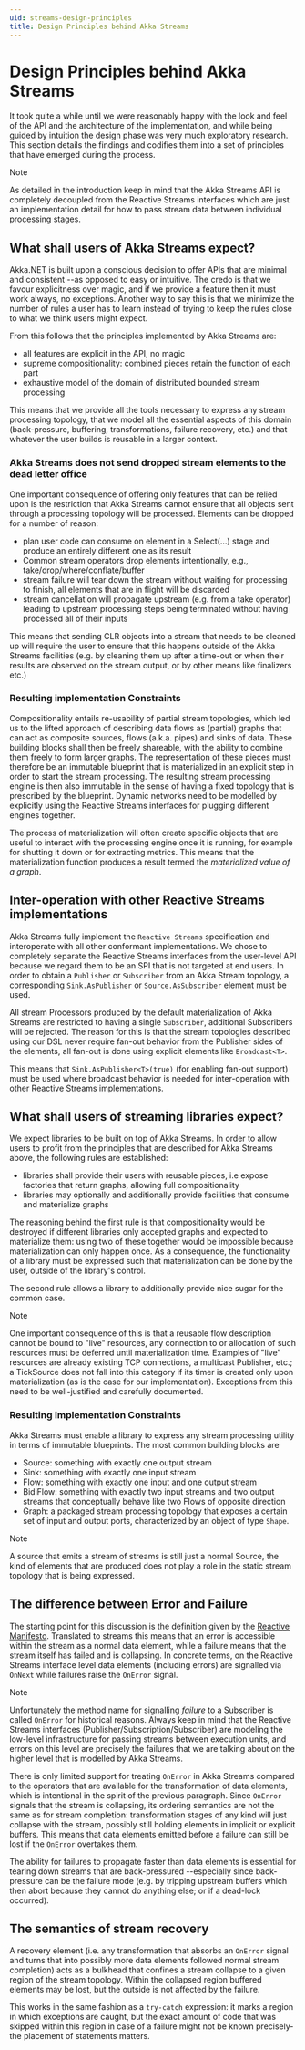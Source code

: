 ```yaml
---
uid: streams-design-principles
title: Design Principles behind Akka Streams
---
```


# Design Principles behind Akka Streams

It took quite a while until we were reasonably happy with the look and feel of the API and the architecture of the implementation, and while being guided by intuition the design phase was very much exploratory research. This section details the findings and codifies them into a set of principles that have emerged during the process.

> [!NOTE]
> As detailed in the introduction keep in mind that the Akka Streams API is completely decoupled from the Reactive Streams interfaces which are just an implementation detail for how to pass stream data between individual processing stages.

## What shall users of Akka Streams expect?

Akka.NET is built upon a conscious decision to offer APIs that are minimal and consistent --as opposed to easy or intuitive. The credo is that we favour explicitness over magic, and if we provide a feature then it must work always, no exceptions. Another way to say this is that we minimize the number of rules a user has to learn instead of trying to keep the rules close to what we think users might expect.

From this follows that the principles implemented by Akka Streams are:

- all features are explicit in the API, no magic
- supreme compositionality: combined pieces retain the function of each part
- exhaustive model of the domain of distributed bounded stream processing

This means that we provide all the tools necessary to express any stream processing topology, that we model all the essential aspects of this domain (back-pressure, buffering, transformations, failure recovery, etc.) and that whatever the user builds is reusable in a larger context.

### Akka Streams does not send dropped stream elements to the dead letter office

One important consequence of offering only features that can be relied upon is the restriction that Akka Streams cannot ensure that all objects sent through a processing topology will be processed. Elements can be dropped for a number of reason:

- plan user code can consume on element in a Select(...) stage and produce an entirely different one as its result
- Common stream operators drop elements intentionally, e.g., take/drop/where/conflate/buffer
- stream failure will tear down the stream without waiting for processing to finish, all elements that are in flight will be discarded
- stream cancellation will propagate upstream (e.g. from a take operator) leading to upstream processing steps being terminated without having processed all of their inputs

This means that sending CLR objects into a stream that needs to be cleaned up will require the user to ensure that this happens outside of the Akka Streams facilities (e.g. by cleaning them up after a time-out or when their results are observed on the stream output, or by other means like finalizers etc.)

### Resulting implementation Constraints

Compositionality entails re-usability of partial stream topologies, which led us to the lifted approach of describing data flows as (partial) graphs that can act as composite sources, flows (a.k.a. pipes) and sinks of data. These building blocks shall then be freely shareable, with the ability to combine them freely to form larger graphs. The representation of these pieces must therefore be an immutable blueprint that is materialized in an explicit step in order to start the stream processing. The resulting stream processing engine is then also immutable in the sense of having a fixed topology that is prescribed by the blueprint. Dynamic networks need to be modelled by explicitly using the Reactive Streams interfaces for plugging different engines together.

The process of materialization will often create specific objects that are useful to interact with the processing engine once it is running, for example for shutting it down or for extracting metrics. This means that the materialization function produces a result termed the *materialized value of a graph*.

## Inter-operation with other Reactive Streams implementations

Akka Streams fully implement the `Reactive Streams` specification and interoperate with all other conformant implementations. We chose to completely separate the Reactive Streams interfaces from the user-level API because we regard them to be an SPI that is not targeted at end users. In order to obtain a `Publisher` or `Subscriber` from an Akka Stream topology, a corresponding `Sink.AsPublisher` or `Source.AsSubscriber` element must be used.

All stream Processors produced by the default materialization of Akka Streams are restricted to having a single `Subscriber`, additional Subscribers will be rejected. The reason for this is that the stream topologies described using our DSL never require fan-out behavior from the Publisher sides of the elements, all fan-out is done using explicit elements like `Broadcast<T>`.

This means that `Sink.AsPublisher<T>(true)` (for enabling fan-out support) must be used where broadcast behavior is needed for inter-operation with other Reactive Streams implementations.

## What shall users of streaming libraries expect?

We expect libraries to be built on top of Akka Streams. In order to allow users to profit from the principles that are described for Akka Streams above, the following rules are established:

- libraries shall provide their users with reusable pieces, i.e expose factories that return graphs, allowing full compositionality
- libraries may optionally and additionally provide facilities that consume and materialize graphs

The reasoning behind the first rule is that compositionality would be destroyed if different libraries only accepted graphs and expected to materialize them: using two of these together would be impossible because materialization can only happen once. As a consequence, the functionality of a library must be expressed such that materialization can be done by the user, outside of the library's control.

The second rule allows a library to additionally provide nice sugar for the common case.

> [!NOTE]
> One important consequence of this is that a reusable flow description cannot be bound to "live" resources, any connection to or allocation of such resources must be deferred until materialization time. Examples of "live" resources are already existing TCP connections, a multicast Publisher, etc.; a TickSource does not fall into this category if its timer is created only upon materialization (as is the case for our implementation).
> Exceptions from this need to be well-justified and carefully documented.

### Resulting Implementation Constraints

Akka Streams must enable a library to express any stream processing utility in terms of immutable blueprints. The most common building blocks are

- Source: something with exactly one output stream
- Sink: something with exactly one input stream
- Flow: something with exactly one input and one output stream
- BidiFlow: something with exactly two input streams and two output streams that conceptually behave like two Flows of opposite direction
- Graph: a packaged stream processing topology that exposes a certain set of input and output ports, characterized by an object of type `Shape`.

> [!NOTE]
> A source that emits a stream of streams is still just a normal Source, the kind of elements that are produced does not play a role in the static stream topology that is being expressed.

## The difference between Error and Failure

The starting point for this discussion is the definition given by the [Reactive Manifesto](http://www.reactivemanifesto.org/glossary#Failure). Translated to streams this means that an error is accessible within the stream as a normal data element, while a failure means that the stream itself has failed and is collapsing. In concrete terms, on the Reactive Streams interface level data elements (including errors) are signalled via `OnNext` while failures raise the `OnError` signal.

> [!NOTE]
> Unfortunately the method name for signalling *failure* to a Subscriber is called `OnError` for historical reasons. Always keep in mind that the Reactive Streams interfaces (Publisher/Subscription/Subscriber) are modeling the low-level infrastructure for passing streams between execution units, and errors on this level are precisely the failures that we are talking about on the higher level that is modelled by Akka Streams.

There is only limited support for treating `OnError` in Akka Streams compared to the operators that are available for the transformation of data elements, which is intentional in the spirit of the previous paragraph. Since `OnError` signals that the stream is collapsing, its ordering semantics are not the same as for stream completion: transformation stages of any kind will just collapse with the stream, possibly still holding elements in implicit or explicit buffers. This means that data elements emitted before a failure can still be lost if the `OnError` overtakes them.

The ability for failures to propagate faster than data elements is essential for tearing down streams that are back-pressured --especially since back-pressure can be the failure mode (e.g. by tripping upstream buffers which then abort because they cannot do anything else; or if a dead-lock occurred).

## The semantics of stream recovery

A recovery element (i.e. any transformation that absorbs an `OnError` signal and turns that into possibly more data elements followed normal stream completion) acts as a bulkhead that confines a stream collapse to a given region of the stream topology. Within the collapsed region buffered elements may be lost, but the outside is not affected by the failure.

This works in the same fashion as a `try-catch` expression: it marks a region in which exceptions are caught, but the exact amount of code that was skipped within this region in case of a failure might not be known precisely-the placement of statements matters.

